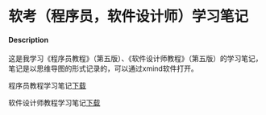 # 软考（程序员，软件设计师）学习笔记

#### Description
这是我学习《程序员教程》（第五版）、《软件设计师教程》（第五版）的学习笔记，笔记是以思维导图的形式记录的，可以通过xmind软件打开。

程序员教程学习笔记[下载](https://gitee.com/hookind/ruankao/blob/master/ProgrammerTutorial.xmind)

软件设计师教程学习笔记[下载](https://gitee.com/hookind/ruankao/blob/master/SoftwareDesigner.xmind)

